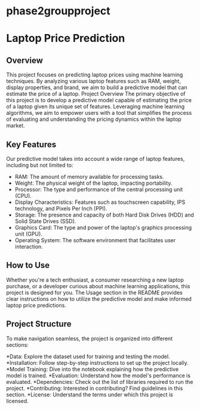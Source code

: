 # phase2groupproject
# Laptop Price Prediction
## Overview
This project focuses on predicting laptop prices using machine learning techniques. By analyzing various laptop features such as RAM, weight, display properties, and brand, we aim to build a predictive model that can estimate the price of a laptop.
Project Overview
The primary objective of this project is to develop a predictive model capable of estimating the price of a laptop given its unique set of features. Leveraging machine learning algorithms, we aim to empower users with a tool that simplifies the process of evaluating and understanding the pricing dynamics within the laptop market.

## Key Features
Our predictive model takes into account a wide range of laptop features, including but not limited to:

* RAM: The amount of memory available for processing tasks.
* Weight: The physical weight of the laptop, impacting portability.
* Processor: The type and performance of the central processing unit (CPU).
* Display Characteristics: Features such as touchscreen capability, IPS technology, and Pixels Per Inch (PPI).
* Storage: The presence and capacity of both Hard Disk Drives (HDD) and Solid State Drives (SSD).
* Graphics Card: The type and power of the laptop's graphics processing unit (GPU).
* Operating System: The software environment that facilitates user interaction.
## How to Use
Whether you're a tech enthusiast, a consumer researching a new laptop purchase, or a developer curious about machine learning applications, this project is designed for you. The Usage section in the README provides clear instructions on how to utilize the predictive model and make informed laptop price predictions.

## Project Structure
To make navigation seamless, the project is organized into different sections:

*Data: Explore the dataset used for training and testing the model.
*Installation: Follow step-by-step instructions to set up the project locally.
*Model Training: Dive into the notebook explaining how the predictive model is trained.
*Evaluation: Understand how the model's performance is evaluated.
*Dependencies: Check out the list of libraries required to run the project.
*Contributing: Interested in contributing? Find guidelines in this section.
*License: Understand the terms under which this project is licensed.
